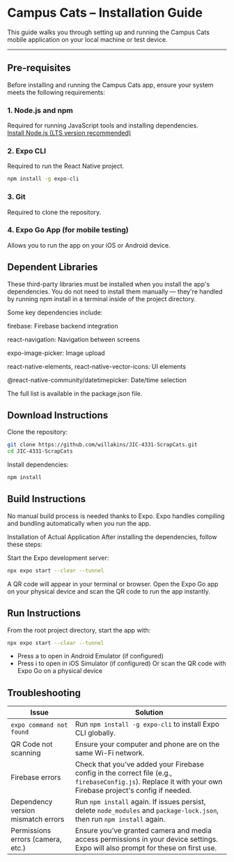 # Campus Cats – Installation Guide

This guide walks you through setting up and running the Campus Cats mobile application on your local machine or test device.

---

## Pre-requisites

Before installing and running the Campus Cats app, ensure your system meets the following requirements:

### 1. Node.js and npm
Required for running JavaScript tools and installing dependencies.  
[Install Node.js (LTS version recommended)](https://nodejs.org/)

### 2. Expo CLI
Required to run the React Native project.

```bash
npm install -g expo-cli
```

### 3. Git
Required to clone the repository.

### 4. Expo Go App (for mobile testing)
Allows you to run the app on your iOS or Android device.

## Dependent Libraries
These third-party libraries must be installed when you install the app's dependencies. You do not need to install them manually — they're handled by running npm install in a terminal inside of the project directory.

Some key dependencies include:

firebase: Firebase backend integration

react-navigation: Navigation between screens

expo-image-picker: Image upload

react-native-elements, react-native-vector-icons: UI elements

@react-native-community/datetimepicker: Date/time selection

The full list is available in the package.json file.

## Download Instructions
Clone the repository:
````bash
git clone https://github.com/willakins/JIC-4331-ScrapCats.git
cd JIC-4331-ScrapCats
````

Install dependencies:
````bash
npm install
````

## Build Instructions
No manual build process is needed thanks to Expo. Expo handles compiling and bundling automatically when you run the app.

Installation of Actual Application
After installing the dependencies, follow these steps:

Start the Expo development server:
````bash
npx expo start --clear --tunnel
````
A QR code will appear in your terminal or browser.
Open the Expo Go app on your physical device and scan the QR code to run the app instantly.

## Run Instructions
From the root project directory, start the app with:
````bash
npx expo start --clear --tunnel
````
 - Press a to open in Android Emulator (if configured)
 - Press i to open in iOS Simulator (if configured)
Or scan the QR code with Expo Go on a physical device

## Troubleshooting

| Issue | Solution |
|-------|----------|
| `expo command not found` | Run `npm install -g expo-cli` to install Expo CLI globally. |
| QR Code not scanning | Ensure your computer and phone are on the same Wi-Fi network. |
| Firebase errors | Check that you’ve added your Firebase config in the correct file (e.g., `firebaseConfig.js`). Replace it with your own Firebase project's config if needed. |
| Dependency version mismatch errors | Run `npm install` again. If issues persist, delete `node_modules` and `package-lock.json`, then run `npm install` again. |
| Permissions errors (camera, etc.) | Ensure you’ve granted camera and media access permissions in your device settings. Expo will also prompt for these on first use. |

